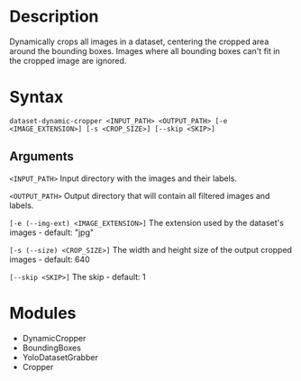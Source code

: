 # Description

Dynamically crops all images in a dataset, centering the cropped area around the bounding boxes.
Images where all bounding boxes can't fit in the cropped image are ignored.

# Syntax

```
dataset-dynamic-cropper <INPUT_PATH> <OUTPUT_PATH> [-e <IMAGE_EXTENSION>] [-s <CROP_SIZE>] [--skip <SKIP>]
```

## Arguments

``` <INPUT_PATH> ``` Input directory with the images and their labels.

``` <OUTPUT_PATH> ``` Output directory that will contain all filtered images and labels.

``` [-e (--img-ext) <IMAGE_EXTENSION>] ``` The extension used by the dataset's images -  default: "jpg"

``` [-s (--size) <CROP_SIZE>] ``` The width and height size of the output cropped images - default: 640

``` [--skip <SKIP>] ``` The skip - default: 1

# Modules

- DynamicCropper
- BoundingBoxes
- YoloDatasetGrabber
- Cropper